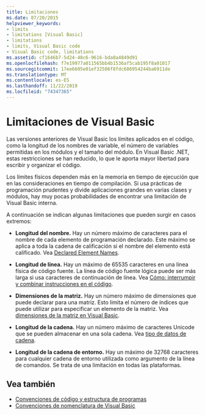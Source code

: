 ```yaml
---
title: Limitaciones
ms.date: 07/20/2015
helpviewer_keywords:
- limits
- limitations [Visual Basic]
- limitations
- limits, Visual Basic code
- Visual Basic code, limitations
ms.assetid: cf1646b7-5d24-48c6-9616-bda8a4849d91
ms.openlocfilehash: f7e19977a011565bb4b1536af5cab195f8a01017
ms.sourcegitcommit: 17ee6605e01ef32506f8fdc686954244ba6911de
ms.translationtype: MT
ms.contentlocale: es-ES
ms.lasthandoff: 11/22/2019
ms.locfileid: "74347365"
---
```

# <a name="visual-basic-limitations"></a>Limitaciones de Visual Basic
Las versiones anteriores de Visual Basic los límites aplicados en el código, como la longitud de los nombres de variable, el número de variables permitidas en los módulos y el tamaño del módulo. En Visual Basic .NET, estas restricciones se han reducido, lo que le aporta mayor libertad para escribir y organizar el código.  
  
 Los límites físicos dependen más en la memoria en tiempo de ejecución que en las consideraciones en tiempo de compilación. Si usa prácticas de programación prudentes y divide aplicaciones grandes en varias clases y módulos, hay muy pocas probabilidades de encontrar una limitación de Visual Basic interna.  
  
 A continuación se indican algunas limitaciones que pueden surgir en casos extremos:  
  
- **Longitud del nombre.** Hay un número máximo de caracteres para el nombre de cada elemento de programación declarado. Este máximo se aplica a toda la cadena de calificación si el nombre del elemento está calificado. Vea [Declared Element Names](../../../visual-basic/programming-guide/language-features/declared-elements/declared-element-names.md).  
  
- **Longitud de línea.** Hay un máximo de 65535 caracteres en una línea física de código fuente. La línea de código fuente lógica puede ser más larga si usa caracteres de continuación de línea. Vea [Cómo: interrumpir y combinar instrucciones en el código](../../../visual-basic/programming-guide/program-structure/how-to-break-and-combine-statements-in-code.md).  
  
- **Dimensiones de la matriz.** Hay un número máximo de dimensiones que puede declarar para una matriz. Esto limita el número de índices que puede utilizar para especificar un elemento de la matriz. Vea [dimensiones de la matriz en Visual Basic](../../../visual-basic/programming-guide/language-features/arrays/array-dimensions.md).  
  
- **Longitud de la cadena.** Hay un número máximo de caracteres Unicode que se pueden almacenar en una sola cadena. Vea [tipo de datos de cadena](../../../visual-basic/language-reference/data-types/string-data-type.md).  
  
- **Longitud de la cadena de entorno.** Hay un máximo de 32768 caracteres para cualquier cadena de entorno utilizada como argumento de la línea de comandos. Se trata de una limitación en todas las plataformas.  
  
## <a name="see-also"></a>Vea también

- [Convenciones de código y estructura de programas](../../../visual-basic/programming-guide/program-structure/program-structure-and-code-conventions.md)
- [Convenciones de nomenclatura de Visual Basic](../../../visual-basic/programming-guide/program-structure/naming-conventions.md)
